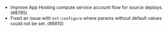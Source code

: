 - Improve App Hosting compute service account flow for source deploys. (#8785)
- Fixed an issue with `ext:configure` where params without default values could not be set. (#8810)
